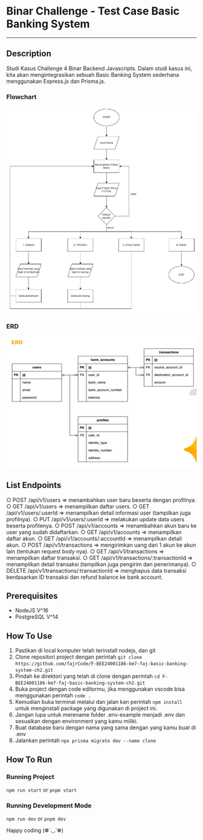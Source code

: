 # Binar Challenge - Test Case Basic Banking System
---
## Description
Studi Kasus Challenge 4 Binar Backend Javascripts. Dalam studi kasus ini, kita akan mengintegrasikan sebuah Basic Banking System sederhana menggunakan Express.js dan Prisma.js.

### Flowchart
![Flowchart Bank System](public/images/flowchart.webp)

### ERD
![ERD Bank System](public/images/new-erd.jpg)

## List Endpoints
○ POST /api/v1/users => menambahkan user baru beserta dengan profilnya.
○ GET /api/v1/users => menampilkan daftar users.
○ GET /api/v1/users/:userId => menampilkan detail informasi user (tampilkan juga profilnya).
○ PUT /api/v1/users/:userId => melakukan update data users beserta profilenya.
○ POST /api/v1/accounts => menambahkan akun baru ke user yang sudah didaftarkan.
○ GET /api/v1/accounts => menampilkan daftar akun.
○ GET /api/v1/accounts/:accountId => menampilkan detail akun.
○ POST /api/v1/transactions => mengirimkan uang dari 1 akun ke akun lain (tentukan request body nya).
○ GET /api/v1/transactions => menampilkan daftar transaksi.
○ GET /api/v1/transactions/:transactionId => menampilkan detail transaksi (tampilkan juga pengirim dan penerimanya).
○ DELETE /api/v1/transactions/:transactionId => menghapus data transaksi berdasarkan ID transaksi dan refund balance ke bank account.

## Prerequisites
- NodeJS V^16
- PostgreSQL V^14

## How To Use
1. Pastikan di local komputer telah terinstall nodejs, dan git
2. Clone repositori project dengan perintah ```git clone https://github.com/fajrCode/F-BEE24001186-km7-faj-basic-banking-system-ch2.git```
3. Pindah ke direktori yang telah di clone dengan perintah ```cd F-BEE24001186-km7-faj-basic-banking-system-ch2.git```
4. Buka project dengan code editormu, jika menggunakan vscode bisa menggunakan perintah ```code .```
5. Kemudian buka terminal melalui dan jalan kan perintah ```npm install``` untuk menginstall package yang digunakan di project ini.
6. Jangan lupa untuk merename folder .env-example menjadi .env dan sesuaikan dengan environment yang kamu miliki.
7. Buat database baru dengan nama yang sama dengan yang kamu buat di .env
8. Jalankan perintah ```npx prisma migrate dev --name clone```

## How To Run

### Running Project
```npm run start``` or ```pnpm start```

### Running Development Mode
```npm run dev``` or ```pnpm dev```


Happy coding (❁´◡`❁)